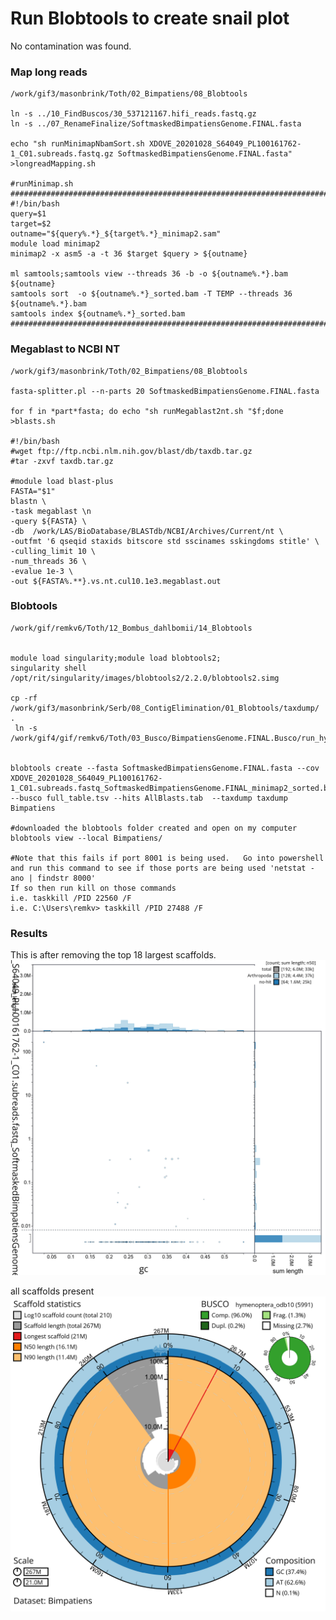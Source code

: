 # Run Blobtools to create snail plot
No contamination was found. 

### Map long reads
```
/work/gif3/masonbrink/Toth/02_Bimpatiens/08_Blobtools

ln -s ../10_FindBuscos/30_537121167.hifi_reads.fastq.gz
ln -s ../07_RenameFinalize/SoftmaskedBimpatiensGenome.FINAL.fasta

echo "sh runMinimapNbamSort.sh XDOVE_20201028_S64049_PL100161762-1_C01.subreads.fastq.gz SoftmaskedBimpatiensGenome.FINAL.fasta" >longreadMapping.sh

#runMinimap.sh
##############################################################################
#!/bin/bash
query=$1
target=$2
outname="${query%.*}_${target%.*}_minimap2.sam"
module load minimap2
minimap2 -x asm5 -a -t 36 $target $query > ${outname}

ml samtools;samtools view --threads 36 -b -o ${outname%.*}.bam ${outname}
samtools sort  -o ${outname%.*}_sorted.bam -T TEMP --threads 36 ${outname%.*}.bam
samtools index ${outname%.*}_sorted.bam
##############################################################################

```

### Megablast to NCBI NT
```
/work/gif3/masonbrink/Toth/02_Bimpatiens/08_Blobtools

fasta-splitter.pl --n-parts 20 SoftmaskedBimpatiensGenome.FINAL.fasta

for f in *part*fasta; do echo "sh runMegablast2nt.sh "$f;done >blasts.sh

#!/bin/bash
#wget ftp://ftp.ncbi.nlm.nih.gov/blast/db/taxdb.tar.gz
#tar -zxvf taxdb.tar.gz

#module load blast-plus
FASTA="$1"
blastn \
-task megablast \n
-query ${FASTA} \
-db  /work/LAS/BioDatabase/BLASTdb/NCBI/Archives/Current/nt \
-outfmt '6 qseqid staxids bitscore std sscinames sskingdoms stitle' \
-culling_limit 10 \
-num_threads 36 \
-evalue 1e-3 \
-out ${FASTA%.**}.vs.nt.cul10.1e3.megablast.out
```


### Blobtools
```
/work/gif/remkv6/Toth/12_Bombus_dahlbomii/14_Blobtools


module load singularity;module load blobtools2;
singularity shell /opt/rit/singularity/images/blobtools2/2.2.0/blobtools2.simg

cp -rf /work/gif3/masonbrink/Serb/08_ContigElimination/01_Blobtools/taxdump/ .
 ln -s /work/gif4/gif/remkv6/Toth/03_Busco/BimpatiensGenome.FINAL.Busco/run_hymenoptera_odb10/full_table.tsv


blobtools create --fasta SoftmaskedBimpatiensGenome.FINAL.fasta --cov XDOVE_20201028_S64049_PL100161762-1_C01.subreads.fastq_SoftmaskedBimpatiensGenome.FINAL_minimap2_sorted.bam --busco full_table.tsv --hits AllBlasts.tab  --taxdump taxdump  Bimpatiens

#downloaded the blobtools folder created and open on my computer
blobtools view --local Bimpatiens/

#Note that this fails if port 8001 is being used.   Go into powershell and run this command to see if those ports are being used 'netstat -ano | findstr 8000'
If so then run kill on those commands
i.e. taskkill /PID 22560 /F
i.e. C:\Users\remkv> taskkill /PID 27488 /F
```
### Results
This is after removing the top 18 largest scaffolds. 
![Blobtools Blob plot](https://github.com/ISUgenomics/2024_Toth_Bimpatiens/blob/main/Assets/Bimpatiens.blob.circle.png)

all scaffolds present
![Blobtools Blob plot](https://github.com/ISUgenomics/2024_Toth_Bimpatiens/blob/main/Assets/Bimpatiens.snail.png)







